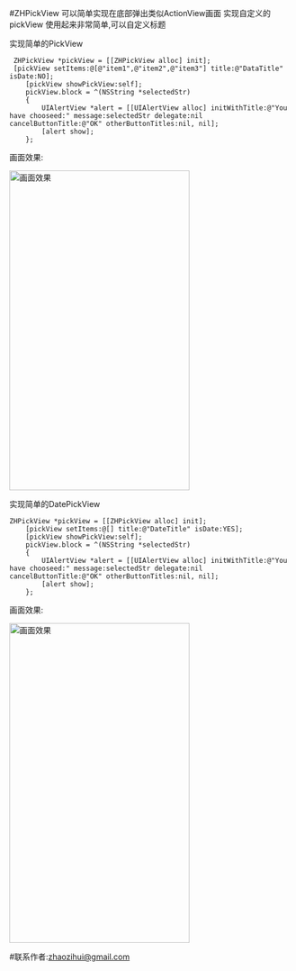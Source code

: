 #ZHPickView
可以简单实现在底部弹出类似ActionView画面 
实现自定义的pickView
使用起来非常简单,可以自定义标题

实现简单的PickView

```
 ZHPickView *pickView = [[ZHPickView alloc] init];
 [pickView setItems:@[@"item1",@"item2",@"item3"] title:@"DataTitle" isDate:NO];
    [pickView showPickView:self];
    pickView.block = ^(NSString *selectedStr)
    {
        UIAlertView *alert = [[UIAlertView alloc] initWithTitle:@"You have chooseed:" message:selectedStr delegate:nil cancelButtonTitle:@"OK" otherButtonTitles:nil, nil];
        [alert show];
    };
```

画面效果:

<img src="https://raw.githubusercontent.com/zhaozihui/ZHPickView/master/IMG_1205.PNG" width="320" height="568" alt="画面效果"/>

实现简单的DatePickView

```
ZHPickView *pickView = [[ZHPickView alloc] init];
    [pickView setItems:@[] title:@"DateTitle" isDate:YES];
    [pickView showPickView:self];
    pickView.block = ^(NSString *selectedStr)
    {
        UIAlertView *alert = [[UIAlertView alloc] initWithTitle:@"You have chooseed:" message:selectedStr delegate:nil cancelButtonTitle:@"OK" otherButtonTitles:nil, nil];
        [alert show];
    };
```
画面效果:

<img src="https://raw.githubusercontent.com/zhaozihui/ZHPickView/master/IMG_1206.PNG " width="320" height="568" alt="画面效果"/>


#联系作者:zhaozihui@gmail.com